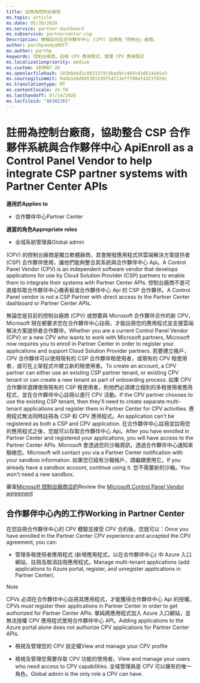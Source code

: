 ```yaml
---
title: 註冊為控制台廠商
ms.topic: article
ms.date: 05/20/2020
ms.service: partner-dashboard
ms.subservice: partnercenter-csp
Description: 瞭解如何在合作夥伴中心 (CPV) 註冊為「控制台」廠商。
author: parthpandyaMSFT
ms.author: parthp
keywords: 控制台廠商，註冊 CPV 應用程式，管理 CPV 應用程式
ms.localizationpriority: medium
ms.custom: SEOMAY.20
ms.openlocfilehash: 503bbb6d1c083337dc9bad9cc469c43d614eb5a3
ms.sourcegitcommit: 0a6b1e6d845391539f54213efff00af4d23f028c
ms.translationtype: MT
ms.contentlocale: zh-TW
ms.lasthandoff: 07/14/2020
ms.locfileid: "86302365"
---
```

# <a name="enroll-as-a-control-panel-vendor-to-help-integrate-csp-partner-systems-with-partner-center-apis"></a><span data-ttu-id="9e652-104">註冊為控制台廠商，協助整合 CSP 合作夥伴系統與合作夥伴中心 Api</span><span class="sxs-lookup"><span data-stu-id="9e652-104">Enroll as a Control Panel Vendor to help integrate CSP partner systems with Partner Center APIs</span></span>

<span data-ttu-id="9e652-105">**適用於**</span><span class="sxs-lookup"><span data-stu-id="9e652-105">**Applies to**</span></span>

- <span data-ttu-id="9e652-106">合作夥伴中心</span><span class="sxs-lookup"><span data-stu-id="9e652-106">Partner Center</span></span>

<span data-ttu-id="9e652-107">**適當的角色**</span><span class="sxs-lookup"><span data-stu-id="9e652-107">**Appropriate roles**</span></span>

- <span data-ttu-id="9e652-108">全域系統管理員</span><span class="sxs-lookup"><span data-stu-id="9e652-108">Global admin</span></span>

<span data-ttu-id="9e652-109"> (CPV) 的控制台廠商是獨立軟體廠商，其會開發應用程式供雲端解決方案提供者 (CSP) 合作夥伴使用，讓他們能夠整合其系統與合作夥伴中心 Api。</span><span class="sxs-lookup"><span data-stu-id="9e652-109">A Control Panel Vendor (CPV) is an independent software vendor that develops applications for use by Cloud Solution Provider (CSP) partners to enable them to integrate their systems with Partner Center APIs.</span></span> <span data-ttu-id="9e652-110">控制台廠商不是可直接存取合作夥伴中心儀表板或合作夥伴中心 Api 的 CSP 合作夥伴。</span><span class="sxs-lookup"><span data-stu-id="9e652-110">A Control Panel vendor is not a CSP Partner with direct access to the Partner Center dashboard or Partner Center APIs.</span></span>

<span data-ttu-id="9e652-111">無論您是目前的控制台廠商 (CPV) 或想要與 Microsoft 合作夥伴合作的新 CPV，Microsoft 現在都要求您在合作夥伴中心註冊，才能註冊您的應用程式並支援雲端解決方案提供者合作夥伴。</span><span class="sxs-lookup"><span data-stu-id="9e652-111">Whether you are a current Control Panel Vendor (CPV) or a new CPV who wants to work with Microsoft partners, Microsoft now requires you to enroll in Partner Center in order to register your applications and support Cloud Solution Provider partners.</span></span> <span data-ttu-id="9e652-112">若要建立帳戶，CPV 合作夥伴可以使用現有的 CSP 合作夥伴租使用者，或現有的 CPV 租使用者，或可在上架程式中建立新的租使用者。</span><span class="sxs-lookup"><span data-stu-id="9e652-112">To create an account, a CPV partner can either use an existing CSP partner tenant, or existing CPV tenant or can create a new tenant as part of onboarding process.</span></span> <span data-ttu-id="9e652-113">如果 CPV 合作夥伴選擇使用現有的 CSP 租使用者，則他們必須建立個別的多租使用者應用程式，並在合作夥伴中心註冊以進行 CPV 活動。</span><span class="sxs-lookup"><span data-stu-id="9e652-113">If the CPV partner chooses to use the existing CSP tenant, then they'll need to create separate multi-tenant applications and register them in Partner Center for CPV activities.</span></span> <span data-ttu-id="9e652-114">應用程式無法同時註冊為 CSP 和 CPV 應用程式。</span><span class="sxs-lookup"><span data-stu-id="9e652-114">An application can't be registered as both a CSP and CPV application.</span></span> <span data-ttu-id="9e652-115">在合作夥伴中心註冊並註冊您的應用程式之後，您就可以存取合作夥伴中心 Api。</span><span class="sxs-lookup"><span data-stu-id="9e652-115">After you have enrolled in Partner Center and registered your applications, you will have access to the Partner Center APIs.</span></span>  <span data-ttu-id="9e652-116">Microsoft 會透過您的沙箱資訊，透過合作夥伴中心通知來聯絡您。</span><span class="sxs-lookup"><span data-stu-id="9e652-116">Microsoft will contact you via a Partner Center notification with your sandbox information.</span></span> <span data-ttu-id="9e652-117">如果您已經有沙箱帳戶，請繼續使用它。</span><span class="sxs-lookup"><span data-stu-id="9e652-117">If you already have a sandbox account, continue using it.</span></span> <span data-ttu-id="9e652-118">您不需要新的沙箱。</span><span class="sxs-lookup"><span data-stu-id="9e652-118">You won't need a new sandbox.</span></span>

<span data-ttu-id="9e652-119">審查[Microsoft 控制台廠商合約](https://go.microsoft.com/fwlink/?linkid=2055198)</span><span class="sxs-lookup"><span data-stu-id="9e652-119">Review the [Microsoft Control Panel Vendor agreement](https://go.microsoft.com/fwlink/?linkid=2055198)</span></span>


## <a name="working-in-partner-center"></a><span data-ttu-id="9e652-120">合作夥伴中心內的工作</span><span class="sxs-lookup"><span data-stu-id="9e652-120">Working in Partner Center</span></span>
<span data-ttu-id="9e652-121">在您註冊合作夥伴中心的 CPV 體驗並接受 CPV 合約後，您就可以：</span><span class="sxs-lookup"><span data-stu-id="9e652-121">Once you have enrolled in the Partner Center CPV experience and accepted the CPV agreement, you can:</span></span>

- <span data-ttu-id="9e652-122">管理多租使用者應用程式 (新增應用程式，以在合作夥伴中心) 中 Azure 入口網站、註冊及取消註冊應用程式。</span><span class="sxs-lookup"><span data-stu-id="9e652-122">Manage multi-tenant applications (add applications to Azure portal, register, and unregister applications in Partner Center).</span></span>

>[!Note] 
><span data-ttu-id="9e652-123">CPVs 必須在合作夥伴中心註冊其應用程式，才能獲得合作夥伴中心 Api 的授權。</span><span class="sxs-lookup"><span data-stu-id="9e652-123">CPVs must register their applications in Partner Center in order to get authorized for Partner Center APIs.</span></span> <span data-ttu-id="9e652-124">單純將應用程式加入 Azure 入口網站，並無法授權 CPV 應用程式使用合作夥伴中心 API。</span><span class="sxs-lookup"><span data-stu-id="9e652-124">Adding applications to the Azure portal alone does not authorize CPV applications for Partner Center APIs.</span></span> 

- <span data-ttu-id="9e652-125">檢視及管理您的 CPV 設定檔</span><span class="sxs-lookup"><span data-stu-id="9e652-125">View and manage your CPV profile</span></span> 

- <span data-ttu-id="9e652-126">檢視及管理您需要存取 CPV 功能的使用者。</span><span class="sxs-lookup"><span data-stu-id="9e652-126">View and manage your users who need access to CPV capabilities.</span></span> <span data-ttu-id="9e652-127">全域管理員是 CPV 可以擁有的唯一角色。</span><span class="sxs-lookup"><span data-stu-id="9e652-127">Global admin is the only role a CPV can have.</span></span>


